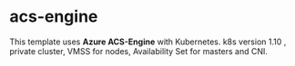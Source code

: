 # acs-engine

This template uses **Azure ACS-Engine** with Kubernetes. k8s version 1.10 , private cluster, VMSS for nodes, Availability Set for masters and CNI.
